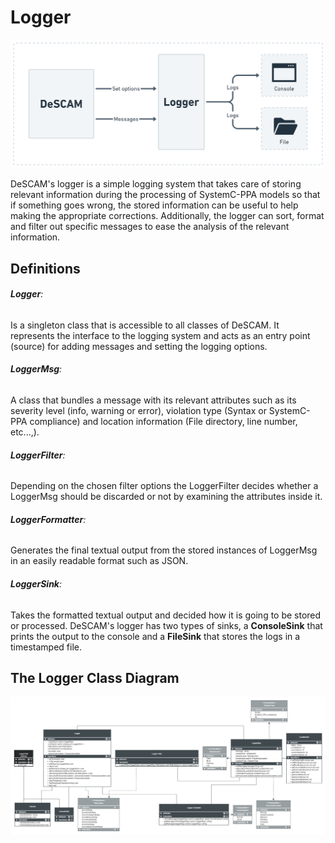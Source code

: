 # Logger

![Logger](demo/LOGGER.png)

DeSCAM's logger is a simple logging system that takes care of storing relevant information during the processing of SystemC-PPA models so that if something goes wrong, the stored information can be useful to help making the appropriate corrections. Additionally, the logger can sort, format and filter out specific messages to ease the analysis of the relevant information.

## Definitions

###### **Logger**:
Is a singleton class that is accessible to all classes of DeSCAM. It represents the interface to the logging system and acts as an entry point (source) for adding messages and setting the logging options.

###### **LoggerMsg**:
A class that bundles a message with its relevant attributes such as its severity level (info, warning or error), violation type (Syntax or SystemC-PPA compliance) and location information (File directory, line number, etc...,).

###### **LoggerFilter**:
Depending on the chosen filter options the LoggerFilter decides whether a LoggerMsg should be discarded or not by examining the attributes inside it.

###### **LoggerFormatter**:
Generates the final textual output from the stored instances of LoggerMsg in an easily readable format such as JSON.

###### **LoggerSink**:
Takes the formatted textual output and decided how it is going to be stored or processed. DeSCAM's logger has two types of sinks, a **ConsoleSink** that prints the output to the console and a **FileSink** that stores the logs in a timestamped file.

## The Logger Class Diagram

 ![LOGGER_UML](demo/LOGGER_UML_CD.png)



